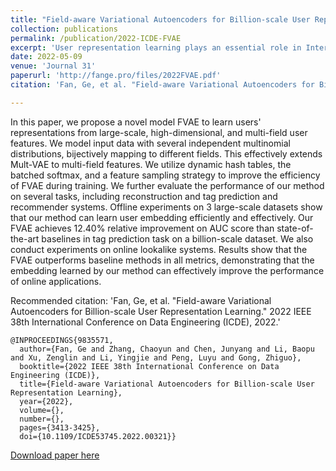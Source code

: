 ```yaml
---
title: "Field-aware Variational Autoencoders for Billion-scale User Representation Learning"
collection: publications
permalink: /publication/2022-ICDE-FVAE
excerpt: 'User representation learning plays an essential role in Internet applications, such as recommender systems. Though developing a universal embedding for users is demanding, only few previous works are conducted in an unsupervised learning manner. The unsupervised method is however important as most of the user data is collected without specific labels. In this paper, we harness the unsupervised advantages of Variational Autoencoders (VAEs), to learn user representation from large-scale, high-dimensional, and multi-field data. We extend the traditional VAE by developing Field-aware VAE (FVAE) to model each feature field with an independent multinomial distribution. To reduce the complexity in training, we employ dynamic hash tables, a batched softmax function, and a feature sampling strategy to improve the efficiency of our method. We conduct experiments on multiple datasets, showing that the proposed FVAE significantly outperforms baselines on several tasks of data reconstruction and tag prediction. Moreover, we deploy the proposed method in real-world applications and conduct online A/B tests in a look-alike system. Results demonstrate that our method can effectively improve the quality of recommendation. To the best of our knowledge, it is the first time that the VAE-based user representation learning model is applied to real-world recommender systems.'
date: 2022-05-09
venue: 'Journal 31'
paperurl: 'http://fange.pro/files/2022FVAE.pdf'
citation: 'Fan, Ge, et al. "Field-aware Variational Autoencoders for Billion-scale User Representation Learning." 2022 IEEE 38th International Conference on Data Engineering (ICDE), 2022.'

---
```


In this paper, we propose a novel model FVAE to learn users' representations from large-scale, high-dimensional, and multi-field user features. We model input data with several independent multinomial distributions, bijectively mapping to different fields.  This effectively extends Mult-VAE to multi-field features. We utilize dynamic hash tables, the batched softmax, and a feature sampling strategy to improve the efficiency of FVAE during training.  We further evaluate the performance of our method on several tasks, including reconstruction and tag prediction and recommender systems. Offline experiments on 3 large-scale datasets show that our method can learn user embedding efficiently and effectively. Our FVAE achieves $12.40\%$ relative improvement on AUC score than state-of-the-art baselines in tag prediction task on a billion-scale dataset. We also conduct experiments on online lookalike systems. Results show that the FVAE outperforms baseline methods in all metrics, demonstrating that the embedding learned by our method can effectively improve the performance of online applications.


Recommended citation: 'Fan, Ge, et al. "Field-aware Variational Autoencoders for Billion-scale User Representation Learning."  2022 IEEE 38th International Conference on Data Engineering (ICDE), 2022.'

```
@INPROCEEDINGS{9835571,
  author={Fan, Ge and Zhang, Chaoyun and Chen, Junyang and Li, Baopu and Xu, Zenglin and Li, Yingjie and Peng, Luyu and Gong, Zhiguo},
  booktitle={2022 IEEE 38th International Conference on Data Engineering (ICDE)}, 
  title={Field-aware Variational Autoencoders for Billion-scale User Representation Learning}, 
  year={2022},
  volume={},
  number={},
  pages={3413-3425},
  doi={10.1109/ICDE53745.2022.00321}}
```

[Download paper here](http://fange.pro/files/2022FVAE.pdf)
